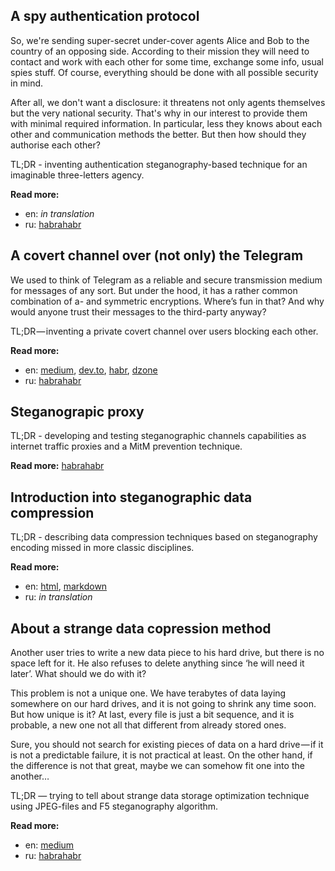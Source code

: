 ## A spy authentication protocol
So, we're sending super-secret under-cover agents Alice and Bob to the country of an opposing side. According to their mission they will need to contact and work with each other for some time, exchange some info, usual spies stuff. Of course, everything should be done with all possible security in mind.

After all, we don't want a disclosure: it threatens not only agents themselves but the very national security. That's why in our interest to provide them with minimal required information. In particular, less they knows about each other and communication methods the better. But then how should they authorise each other?

TL;DR - inventing authentication steganography-based technique for an imaginable three-letters agency.

**Read more:**
- en: *in translation*
- ru: [habrahabr](https://habr.com/ru/post/456670/)

  
## A covert channel over (not only) the Telegram
We used to think of Telegram as a reliable and secure transmission medium for messages of any sort. But under the hood, it has a rather common combination of a- and symmetric encryptions. Where’s fun in that? And why would anyone trust their messages to the third-party anyway?

TL;DR — inventing a private covert channel over users blocking each other.

**Read more:**
- en: [medium](https://medium.com/@labunskya/secret-telegrams-bdd2035b6e84), [dev.to](https://dev.to/labunskya/even-more-secret-telegrams-28bf), [habr](https://habr.com/ru/post/452434/), [dzone](https://dzone.com/articles/a-covert-channel-over-the-telegram-1)
- ru: [habrahabr](https://habr.com/ru/post/451954)


## Steganograpic proxy
TL;DR - developing and testing steganographic channels capabilities as internet traffic proxies and a MitM prevention technique.

**Read more:** [habrahabr](https://habr.com/ru/post/319148/)


## Introduction into steganographic data compression
TL;DR - describing data compression techniques based on steganography encoding missed in more classic disciplines.

**Read more:** 
- en: [html](compression), [markdown](compression/index.md)
- ru: *in translation*

  
## About a strange data copression method
Another user tries to write a new data piece to his hard drive, but there is no space left for it. He also refuses to delete anything since ‘he will need it later’. What should we do with it?

This problem is not a unique one. We have terabytes of data laying somewhere on our hard drives, and it is not going to shrink any time soon. But how unique is it? At last, every file is just a bit sequence, and it is probable, a new one not all that different from already stored ones.

Sure, you should not search for existing pieces of data on a hard drive — if it is not a predictable failure, it is not practical at least. On the other hand, if the difference is not that great, maybe we can somehow fit one into the another…

TL;DR — trying to tell about strange data storage optimization technique using JPEG-files and F5 steganography algorithm.

**Read more:**  
- en: [medium](https://medium.com/@labunskya/about-a-strange-data-compression-method-4d0d9d2e5714)
- ru: [habrahabr](https://habr.com/ru/post/453332/)

